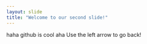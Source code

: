 ```yaml
---
layout: slide
title: "Welcome to our second slide!"
---
```

haha github is cool aha
Use the left arrow to go back!
